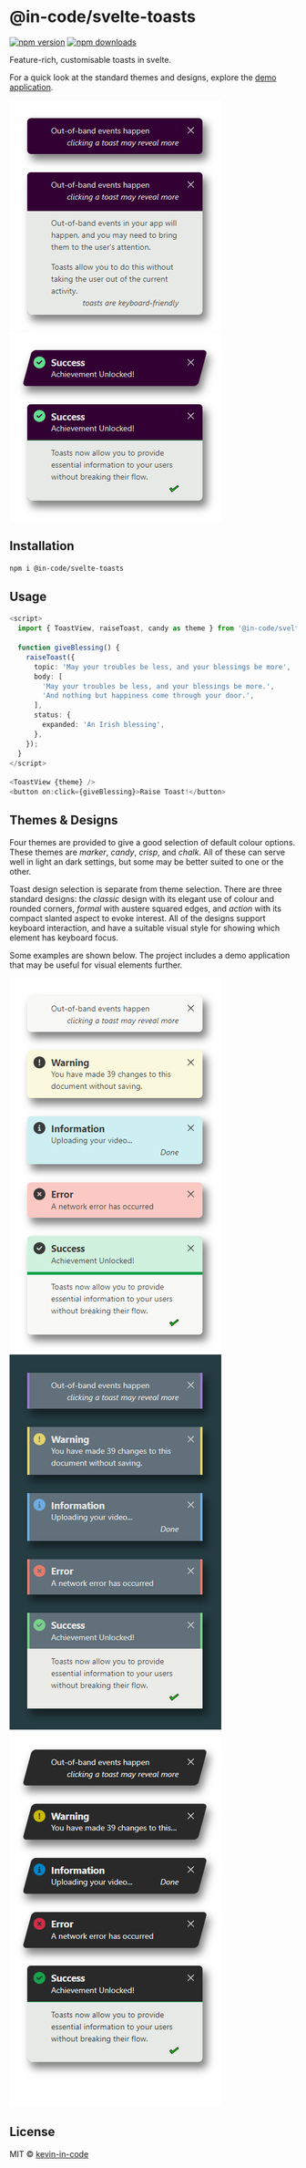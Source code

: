 <!--
**💛 You can help the author become a full-time open-source maintainer by [sponsoring him on GitHub](https://github.com/sponsors/kevin-in-code).**

---

-->

# @in-code/svelte-toasts

[![npm version](https://badgen.net/npm/v/@in-code/svelte-toasts)](https://npm.im/@in-code/signal-effects) [![npm downloads](https://badgen.net/npm/dm/@in-code/signal-effects)](https://npm.im/@in-code/svelte-toasts)

Feature-rich, customisable toasts in svelte.

For a quick look at the standard themes and designs, explore the [demo application](https://kevin-in-code.github.io/svelte-toasts/demo).


![general toast example](./images/classic-candy-light-no-category.webp) ![success toast example](./images/action-candy-light-success.webp)

## Installation

```bash
npm i @in-code/svelte-toasts
```

<!--
## Sponsors

[![sponsors](https://sponsors-images.kevin-in-code.dev/sponsors.svg)](https://github.com/sponsors/kevin-in-code)
-->

## Usage

```typescript
<script>
  import { ToastView, raiseToast, candy as theme } from '@in-code/svelte-toasts';

  function giveBlessing() {
    raiseToast({
      topic: 'May your troubles be less, and your blessings be more',
      body: [
        'May your troubles be less, and your blessings be more.',
        'And nothing but happiness come through your door.',
      ],
      status: {
        expanded: 'An Irish blessing',
      },
    });
  }
</script>

<ToastView {theme} />
<button on:click={giveBlessing}>Raise Toast!</button>
```

## Themes & Designs

Four themes are provided to give a good selection of default colour options. These themes are _marker_, _candy_, _crisp_, and _chalk_. All of these can serve well in light an dark settings, but some may be better suited to one or the other.

Toast design selection is separate from theme selection. There are three standard designs: the _classic_ design with its elegant use of colour and rounded corners, _formal_ with austere squared edges, and _action_ with its compact slanted aspect to evoke interest. All of the designs support keyboard interaction, and have a suitable visual style for showing which element has keyboard focus.

Some examples are shown below. The project includes a demo application that may be useful for visual elements further.

![classic marker](./images/classic-marker-light.webp) ![formal chalk](./images/formal-chalk-dark.webp) ![action crisp](./images/action-crisp-light.webp)

## License

MIT &copy; [kevin-in-code](https://github.com/sponsors/kevin-in-code)
